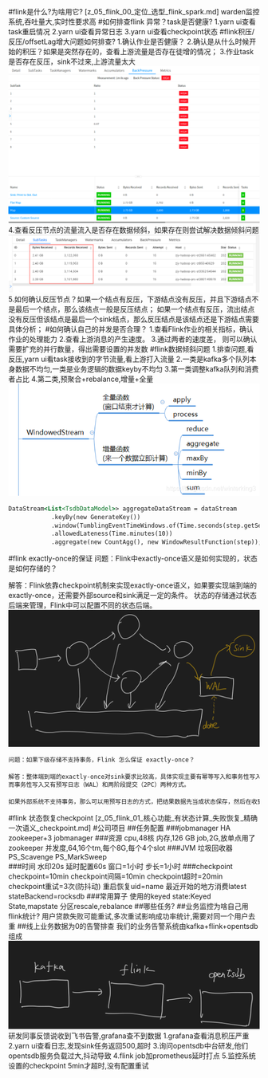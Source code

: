 #flink是什么?为啥用它?
[z_05_flink_00_定位_选型_flink_spark.md]
warden监控系统,吞吐量大,实时性要求高
#如何排查flink 异常？task是否健康?
1.yarn ui查看task重启情况
2.yarn ui查看异常日志
3.yarn ui查看checkpoint状态
#flink积压/反压/offsetLag增大问题如何排查?
1.确认作业是否健康？
2.确认是从什么时候开始的积压？如果是突然存在的，查看上游流量是否存在徒增的情况；
3.作业task是否存在反压，sink不过来,上游流量太大
![](.z_05_flink_00_问题清单_images/e3c74296.png)
4.查看反压节点的流量流入是否存在数据倾斜，如果存在则尝试解决数据倾斜问题
![](.z_05_flink_00_问题清单_images/609d5255.png)
5.如何确认反压节点？如果一个结点有反压，下游结点没有反压，并且下游结点不是最后一个结点，那么该结点一般是反压结点；
  如果一个结点有反压，流出结点没有反压但该结点是最后一个sink结点，那么反压结点是该结点还是下游结点需要具体分析；
#如何确认自己的并发是否合理？
1.查看Flink作业的相关指标，确认作业的处理能力
2.查看上游消息的产生速度。
3.通过两者的速度差， 则可以确认需要扩充的并行数量，得出需要设置的并发数
#flink数据倾斜问题
1.排查问题,看反压,yarn ui看task接收到的字节流量,看上游打入流量
2.一类是kafka多个队列本身数据不均匀,一类是业务逻辑的数据keyby不均匀
3.第一类调整kafka队列和消费者占比
4.第二类,预聚合+rebalance,增量+全量
![](.z_05_flink_00_问题清单_images/7e4a01ba.png)
```asp
DataStream<List<TsdbDataModel>> aggregateDataStream = dataStream
            .keyBy(new GenerateKey())
            .window(TumblingEventTimeWindows.of(Time.seconds(step.getSecond())))
            .allowedLateness(Time.minutes(10))
            .aggregate(new CountAgg(), new WindowResultFunction(step));//增量加全量
```
#flink exactly-once的保证
问题：Flink中exactly-once语义是如何实现的，状态是如何存储的？

解答：Flink依靠checkpoint机制来实现exactly-once语义，如果要实现端到端的exactly-once，还需要外部source和sink满足一定的条件。
状态的存储通过状态后端来管理，Flink中可以配置不同的状态后端。
![](.z_05_flink_00_问题清单_images/b85c9821.png)
```asp
问题：如果下级存储不支持事务，Flink 怎么保证 exactly-once？

解答：整体端到端的exactly-once对sink要求比较高，具体实现主要有幂等写入和事务性写入两种方式。幂等写入的场景依赖于业务逻辑，更常见的是用事务性写入。
而事务性写入又有预写日志（WAL）和两阶段提交（2PC）两种方式。

如果外部系统不支持事务，那么可以用预写日志的方式，把结果数据先当成状态保存，然后在收到 checkpoint 完成的通知时，一次性写入 sink 系统。
```
#flink 状态恢复checkpoint
[z_05_flink_01_核心功能_有状态计算_失败恢复_精确一次语义_checkpoint.md]
#公司项目
##任务配置
###jobmanager HA
zookeeper+3 jobmanager
###资源
cpu,48核
内存,126 GB
job,2G,放单点用了zookeeper
并发度,64,16个tm,每个8G,每个4个slot
###JVM 垃圾回收器
PS_Scavenge	
PS_MarkSweep	
###时间
水印20s
延时配置60s
窗口=1小时
步长=1小时
###checkpoint
checkpoint=10min
checkpoint间隔=10min
checkpoint超时=20min
checkpoint重试=3次(防抖动)
重启恢复uid=name
最近开始的地方消费latest
stateBackend=rocksdb
###常用算子
使用的keyed state:Keyed State,mapstate
分区rescale,rebalance
##哪些任务?
##业务监控为啥自己用flink统计?
用户贷款失败可能重试,多次重试影响成功率统计,需要对同一个用户去重
##线上业务数据为0的告警排查
我们的业务告警系统由kafka+flink+opentsdb组成
![](.z_05_flink_00_问题清单_images/1f38b2d8.png)
研发同事反馈说收到飞书告警,grafana查不到数据
1.grafana查看消息积压严重
2.yarn ui查看日志,发现sink任务返回500,超时
3.询问opentsdb中台研发,他们opentsdb服务负载过大,抖动导致
4.flink job加prometheus延时打点
5.监控系统设置的checkpoint 5min才超时,没有配置重试
